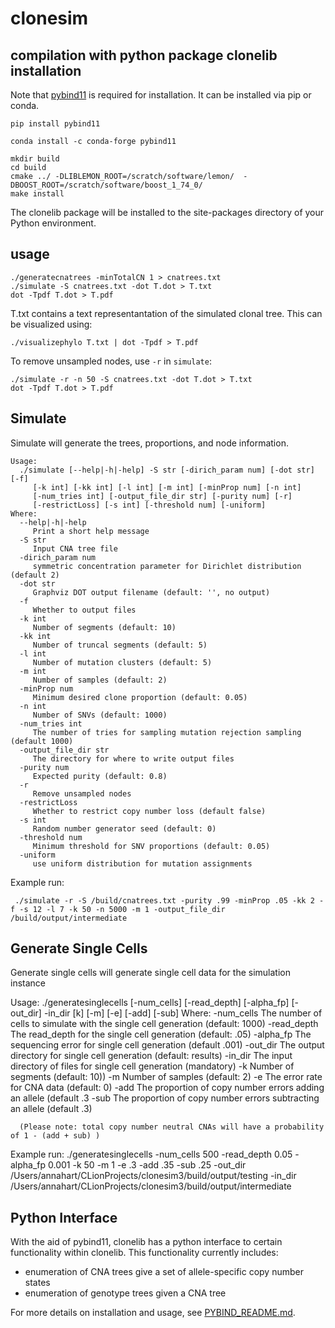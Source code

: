 # clonesim

<!-- ## compilation

```
mkdir build
cd build
cmake ../ -DLIBLEMON_ROOT=/scratch/software/lemon/  -DBOOST_ROOT=/scratch/software/boost_1_74_0/
make
``` -->


## compilation with python package clonelib installation 
Note that  [pybind11](https://pybind11.readthedocs.io/en/stable/installing.html) is required for installation. It can be installed via pip or conda.


```
pip install pybind11
```

```
conda install -c conda-forge pybind11
```


```
mkdir build
cd build
cmake ../ -DLIBLEMON_ROOT=/scratch/software/lemon/  -DBOOST_ROOT=/scratch/software/boost_1_74_0/
make install
```  

The clonelib package will be installed to the site-packages directory of your Python environment.

## usage

```
./generatecnatrees -minTotalCN 1 > cnatrees.txt
./simulate -S cnatrees.txt -dot T.dot > T.txt
dot -Tpdf T.dot > T.pdf
```

T.txt contains a text representantation of the simulated clonal tree. This can be visualized using:

```
./visualizephylo T.txt | dot -Tpdf > T.pdf
```

To remove unsampled nodes, use `-r` in `simulate`:


```
./simulate -r -n 50 -S cnatrees.txt -dot T.dot > T.txt
dot -Tpdf T.dot > T.pdf
```

## Simulate

Simulate will generate the trees, proportions, and node information.

```
Usage:
  ./simulate [--help|-h|-help] -S str [-dirich_param num] [-dot str] [-f]
     [-k int] [-kk int] [-l int] [-m int] [-minProp num] [-n int]
     [-num_tries int] [-output_file_dir str] [-purity num] [-r]
     [-restrictLoss] [-s int] [-threshold num] [-uniform]
Where:
  --help|-h|-help
     Print a short help message
  -S str
     Input CNA tree file
  -dirich_param num
     symmetric concentration parameter for Dirichlet distribution (default 2)
  -dot str
     Graphviz DOT output filename (default: '', no output)
  -f
     Whether to output files
  -k int
     Number of segments (default: 10)
  -kk int
     Number of truncal segments (default: 5)
  -l int
     Number of mutation clusters (default: 5)
  -m int
     Number of samples (default: 2)
  -minProp num
     Minimum desired clone proportion (default: 0.05)
  -n int
     Number of SNVs (default: 1000)
  -num_tries int
     The number of tries for sampling mutation rejection sampling (default 1000)
  -output_file_dir str
     The directory for where to write output files
  -purity num
     Expected purity (default: 0.8)
  -r
     Remove unsampled nodes
  -restrictLoss
     Whether to restrict copy number loss (default false)
  -s int
     Random number generator seed (default: 0)
  -threshold num
     Minimum threshold for SNV proportions (default: 0.05)
  -uniform
     use uniform distribution for mutation assignments
```



 Example run:
 ```
  ./simulate -r -S /build/cnatrees.txt -purity .99 -minProp .05 -kk 2 -f -s 12 -l 7 -k 50 -n 5000 -m 1 -output_file_dir /build/output/intermediate 
```

## Generate Single Cells

Generate single cells will generate single cell data for the simulation instance

Usage: ./generatesinglecells [-num_cells] [-read_depth] [-alpha_fp] [-out_dir] -in_dir [k] [-m] [-e] [-add] [-sub] 
Where: 
    -num_cells The number of cells to simulate with the single cell generation (default: 1000)
    -read_depth The read_depth for the single cell generation (default: .05)
    -alpha_fp The sequencing error for single cell generation (default .001)
    -out_dir The output directory for single cell generation (default: results)
    -in_dir The input directory of files for single cell generation (mandatory)
    -k Number of segments (default: 10))
     -m Number of samples (default: 2)
     -e The error rate for CNA data (default: 0)
      -add The proportion of copy number errors adding an allele (default .3
      -sub The proportion of copy number errors subtracting an allele (default .3)

      (Please note: total copy number neutral CNAs will have a probability of 1 - (add + sub) )

Example run: ./generatesinglecells -num_cells 500 -read_depth 0.05 -alpha_fp 0.001 -k 50 -m 1 -e .3 -add .35 -sub .25 -out_dir /Users/annahart/CLionProjects/clonesim3/build/output/testing -in_dir /Users/annahart/CLionProjects/clonesim3/build/output/intermediate


## Python Interface
With the aid of pybind11, clonelib has a python interface to certain functionality within clonelib.
This functionality currently includes:  

- enumeration of CNA trees give a set of allele-specific copy number states
- enumeration of genotype trees given a CNA tree 

For more details on installation and usage, see [PYBIND_README.md](./PYBIND_README.md).


